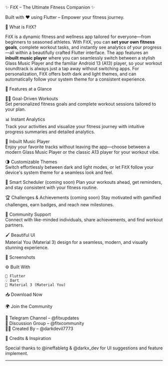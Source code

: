 ✨ FitX – The Ultimate Fitness Companion ✨

Built with ❤️ using Flutter – Empower your fitness journey.

📱 What is FitX?

FitX is a dynamic fitness and wellness app tailored for everyone—from beginners to seasoned athletes. With FitX, you can **set your own fitness goals**, complete workout tasks, and instantly see analytics of your progress—all within a beautifully crafted Flutter interface. The app features an **inbuilt music player** where you can seamlessly switch between a stylish Glass Music Player and the familiar Android 13 (A13) player, so your workout soundtrack is always just a tap away without switching apps. For personalization, FitX offers both dark and light themes, and can automatically follow your system theme for a consistent experience.

🌟 Features at a Glance

🏋️‍♂️ Goal-Driven Workouts  
Set personalized fitness goals and complete workout sessions tailored to your plan.

📊 Instant Analytics  
Track your activities and visualize your fitness journey with intuitive progress summaries and detailed analytics.

🎵 Inbuilt Music Player  
Enjoy your favorite tracks without leaving the app—choose between a modern Glass Music Player or the classic A13 player for your workout vibe.

🌗 Customizable Themes  
Switch effortlessly between dark and light modes, or let FitX follow your device's system theme for a seamless look and feel.

📅 Smart Scheduler (coming soon)
Plan your workouts ahead, get reminders, and stay consistent with your fitness routine.

🏆 Challenges & Achievements (coming soon)
Stay motivated with gamified challenges, earn badges, and reach new milestones.

🤝 Community Support  
Connect with like-minded individuals, share achievements, and find workout partners.

🖌️ Beautiful UI  
Material You (Material 3) design for a seamless, modern, and visually stunning experience.

📸 Screenshots

⚙️ Built With

    🧩 Flutter
    💡 Dart
    🎨 Material 3 (Material You)

📥 Download Now

🌍 Join the Community

📢 Telegram Channel – @fitxupdates  
💬 Discussion Group – @fitxcommunity  
👨‍💻 Created By – @darkdevil7773

🧠 Credits & Inspiration

Special thanks to @ineffabletg & @darkx_dev for UI suggestions and feature implement.

---
